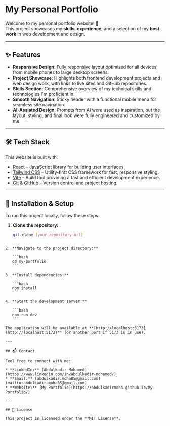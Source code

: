 # My Personal Portfolio

Welcome to my personal portfolio website! 🎉  
This project showcases my **skills**, **experience**, and a selection of my **best work** in web development and design.

---

## ✨ Features

- **Responsive Design**: Fully responsive layout optimized for all devices, from mobile phones to large desktop screens.  
- **Project Showcase**: Highlights both frontend development projects and web design work, with links to live sites and GitHub repositories.  
- **Skills Section**: Comprehensive overview of my technical skills and technologies I'm proficient in.  
- **Smooth Navigation**: Sticky header with a functional mobile menu for seamless site navigation.  
- **AI-Assisted Design**: Prompts from AI were used as inspiration, but the layout, styling, and final look were fully engineered and customized by me.  

---

## 🛠️ Tech Stack

This website is built with:

- [React](https://reactjs.org/) – JavaScript library for building user interfaces.  
- [Tailwind CSS](https://tailwindcss.com/) – Utility-first CSS framework for fast, responsive styling.  
- [Vite](https://vitejs.dev/) – Build tool providing a fast and efficient development experience.  
- [Git](https://git-scm.com/) & [GitHub](https://github.com/) – Version control and project hosting.  

---

## 🚀 Installation & Setup

To run this project locally, follow these steps:

1. **Clone the repository:**
   ```bash
   git clone [your-repository-url]
````

2. **Navigate to the project directory:**

   ```bash
   cd my-portfolio
   ```

3. **Install dependencies:**

   ```bash
   npm install
   ```

4. **Start the development server:**

   ```bash
   npm run dev
   ```

The application will be available at **[http://localhost:5173](http://localhost:5173)** (or another port if 5173 is in use).

---

## 📬 Contact

Feel free to connect with me:

* **LinkedIn:** [Abdulkadir Mohamed](https://www.linkedin.com/in/abdulkadir-mohamed/)
* **Email:** [abdulkadir.moha85@gmail.com](mailto:abdulkadir.moha85@gmail.com)
* **Website:** [My Portfolio](https://abdulkadirmoha.github.io/My-Portfolio/)

---

## 📄 License

This project is licensed under the **MIT License**.

